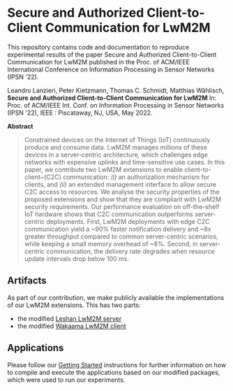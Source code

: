 # Secure and Authorized Client-to-Client Communication for LwM2M

This repository contains code and documentation to reproduce experimental results of the paper Secure and Authorized Client-to-Client Communication for LwM2M published in the  Proc. of ACM/IEEE International Conference on Information Processing in Sensor Networks (IPSN '22).


Leandro Lanzieri, Peter Kietzmann, Thomas C. Schmidt, Matthias Wählisch,
**Secure and Authorized Client-to-Client Communication for LwM2M**
In: Proc. of ACM/IEEE Int. Conf. on Information Processing in Sensor Networks (IPSN '22), IEEE : Piscataway, NJ, USA, May 2022.

**Abstract**
> Constrained devices on the Internet of Things (IoT) continuously produce and consume data. LwM2M manages millions of these devices in a server-centric architecture, which challenges edge networks with expensive uplinks and time-sensitive use cases. In this paper, we contribute two LwM2M extensions to enable client-to-client~(C2C) communication: _(i)_ an authorization mechanism for clients, and _(ii)_ an extended management interface to allow secure C2C access to resources. We analyse the security properties of the proposed extensions and show that they are compliant with LwM2M security requirements. Our performance evaluation on off-the-shelf IoT hardware shows that C2C communication outperforms server-centric deployments. First, LwM2M deployments with edge C2C communication yield a ~90% faster notification delivery and ~8x greater throughput compared to common server-centric scenarios, while keeping a small memory overhead of ~8%. Second, in server-centric communication, the delivery rate degrades when resource update intervals drop below 100 ms.

## Artifacts

As part of our contribution, we make publicly available the implementations of our LwM2M extensions.
This has two parts:
- the modified [Leshan LwM2M server](https://github.com/inetrg/leshan/tree/dev/third_party_auth)
- the modified [Wakaama LwM2M client](https://github.com/inetrg/wakaama/tree/dev/client_to_client)

## Applications

Please follow our [Getting Started](getting-started.md) instructions for further information on how
to compile and execute the applications based on our modified packages, which were used to run our
experiments.
